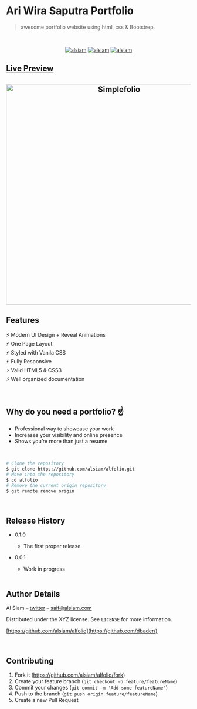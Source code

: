 # Ari Wira Saputra Portfolio

> awesome portfolio website using html, css & Bootstrep.

<br/>

<p align="center">
  <a href="https://ariwirasaputra.github.io/WEB.Portopolio.AriWiraSaputra/" target="_blank"><img src="https://img.shields.io/badge/Live Preview-0077B5?style=for-the-badge&logo=vercel&logoColor=white" alt="alsiam" /></a> 
  <a href="https://github.com/alsiam/alfolio/fork" target="_blank"><img src="https://img.shields.io/badge/Fork the Repository-088B5?style=for-the-badge&logo=website&logoColor=blue" alt="alsiam" /></a> 
  <a href="https://github.com/alsiam/alfolio/archive/refs/heads/main.zip" target="_blank"><img src="https://img.shields.io/badge/Download-DC143C?style=for-the-badge&logo=website&logoColor=white" alt="alsiam" /></a> 
</p>

## [Live Preview](https://ariwirasaputra.github.io/WEB.Portopolio.AriWiraSaputra/)

<h2 align="center">
  <img src="https://github.com/AriWiraSaputra/WEB.Portopolio.AriWiraSaputra/img/Pt1.gif" alt="Simplefolio" width="600px" />
  <br>
</h2>

## Features

⚡️ Modern UI Design + Reveal Animations\
⚡️ One Page Layout\
⚡️ Styled with Vanila CSS\
⚡️ Fully Responsive\
⚡️ Valid HTML5 & CSS3\
⚡️ Well organized documentation

<br/>

## Why do you need a portfolio? ☝️

- Professional way to showcase your work
- Increases your visibility and online presence
- Shows you’re more than just a resume

<br/>

```bash
# Clone the repository
$ git clone https://github.com/alsiam/alfolio.git
# Move into the repository
$ cd alfolio
# Remove the current origin repository
$ git remote remove origin
```

<br/>

## Release History

- 0.1.0
  - The first proper release
- 0.0.1

  - Work in progress

  <br/>

## Author Details

Al Siam – [twitter](https://twitter.com/alsiam) – saif@alsiam.com

Distributed under the XYZ license. See `LICENSE` for more information.

[https://github.com/alsiam/alfolio](https://github.com/dbader/)

<br/>

## Contributing

1. Fork it (<https://github.com/alsiam/alfolio/fork>)
2. Create your feature branch (`git checkout -b feature/featureName`)
3. Commit your changes (`git commit -m 'Add some featureName'`)
4. Push to the branch (`git push origin feature/featureName`)
5. Create a new Pull Request
